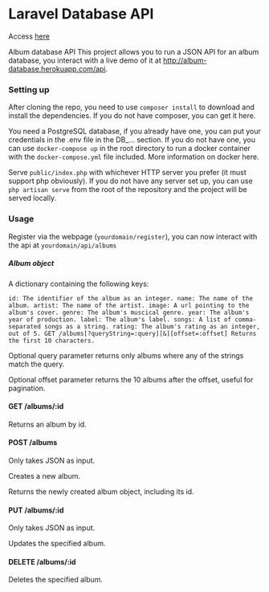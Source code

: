# Laravel Database API

Access [here](http://laravel-album-db.herokuapp.com/)


Album database API
This project allows you to run a JSON API for an album database, you interact with a live demo of it at http://album-database.herokuapp.com/api.

### Setting up
After cloning the repo, you need to use `composer install` to download and install the dependencies. If you do not have composer, you can get it here.

You need a PostgreSQL database, if you already have one, you can put your credentials in the .env file in the DB_... section. If you do not have one, you can use `docker-compose up` in the root directory to run a docker container with the `docker-compose.yml` file included. More information on docker here.

Serve `public/index.php` with whichever HTTP server you prefer (it must support php obviously). If you do not have any server set up, you can use `php artisan serve` from the root of the repository and the project will be served locally.

### Usage
Register via the webpage (`yourdomain/register`), you can now interact with the api at  `yourdomain/api/albums`

##### Album object
A dictionary containing the following keys:

`id: The identifier of the album as an integer.
name: The name of the album.
artist: The name of the artist.
image: A url pointing to the album's cover.
genre: The album's muscical genre.
year: The album's year of production.
label: The album's label.
songs: A list of comma-separated songs as a string.
rating: The album's rating as an integer, out of 5.
GET /albums[?queryString=:query][&][offset=:offset]
Returns the first 10 characters.`

Optional query parameter returns only albums where any of the strings match the query.

Optional offset parameter returns the 10 albums after the offset, useful for pagination.

#### GET /albums/:id
Returns an album by id.

#### POST /albums
Only takes JSON as input.

Creates a new album.

Returns the newly created album object, including its id.

#### PUT /albums/:id
Only takes JSON as input.

Updates the specified album.

#### DELETE /albums/:id
Deletes the specified album.
